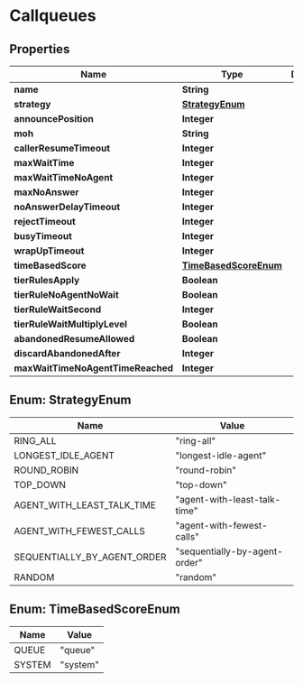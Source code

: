 

# Callqueues


## Properties

| Name | Type | Description | Notes |
|------------ | ------------- | ------------- | -------------|
|**name** | **String** |  |  |
|**strategy** | [**StrategyEnum**](#StrategyEnum) |  |  |
|**announcePosition** | **Integer** |  |  [optional] |
|**moh** | **String** |  |  |
|**callerResumeTimeout** | **Integer** |  |  |
|**maxWaitTime** | **Integer** |  |  |
|**maxWaitTimeNoAgent** | **Integer** |  |  |
|**maxNoAnswer** | **Integer** |  |  |
|**noAnswerDelayTimeout** | **Integer** |  |  [optional] |
|**rejectTimeout** | **Integer** |  |  [optional] |
|**busyTimeout** | **Integer** |  |  [optional] |
|**wrapUpTimeout** | **Integer** |  |  [optional] |
|**timeBasedScore** | [**TimeBasedScoreEnum**](#TimeBasedScoreEnum) |  |  |
|**tierRulesApply** | **Boolean** |  |  |
|**tierRuleNoAgentNoWait** | **Boolean** |  |  |
|**tierRuleWaitSecond** | **Integer** |  |  [optional] |
|**tierRuleWaitMultiplyLevel** | **Boolean** |  |  |
|**abandonedResumeAllowed** | **Boolean** |  |  |
|**discardAbandonedAfter** | **Integer** |  |  [optional] |
|**maxWaitTimeNoAgentTimeReached** | **Integer** |  |  |



## Enum: StrategyEnum

| Name | Value |
|---- | -----|
| RING_ALL | &quot;ring-all&quot; |
| LONGEST_IDLE_AGENT | &quot;longest-idle-agent&quot; |
| ROUND_ROBIN | &quot;round-robin&quot; |
| TOP_DOWN | &quot;top-down&quot; |
| AGENT_WITH_LEAST_TALK_TIME | &quot;agent-with-least-talk-time&quot; |
| AGENT_WITH_FEWEST_CALLS | &quot;agent-with-fewest-calls&quot; |
| SEQUENTIALLY_BY_AGENT_ORDER | &quot;sequentially-by-agent-order&quot; |
| RANDOM | &quot;random&quot; |



## Enum: TimeBasedScoreEnum

| Name | Value |
|---- | -----|
| QUEUE | &quot;queue&quot; |
| SYSTEM | &quot;system&quot; |



